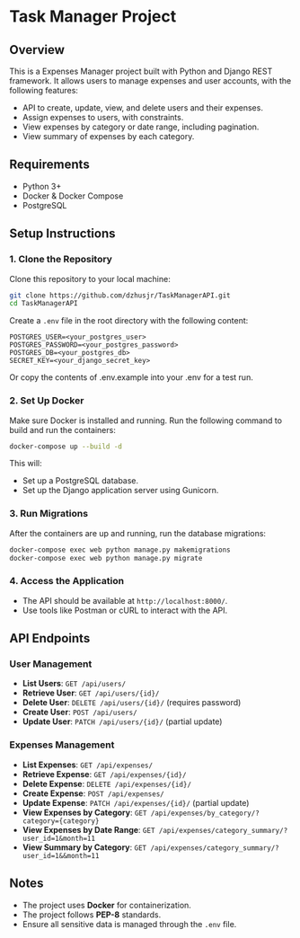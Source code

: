 # Task Manager Project

## Overview
This is a Expenses Manager project built with Python and Django REST framework. It allows users to manage expenses and user accounts, with the following features:
- API to create, update, view, and delete users and their expenses.
- Assign expenses to users, with constraints.
- View expenses by category or date range, including pagination.
- View summary of expenses by each category.

## Requirements
- Python 3+
- Docker & Docker Compose
- PostgreSQL

## Setup Instructions

### 1. Clone the Repository
Clone this repository to your local machine:

```bash
git clone https://github.com/dzhusjr/TaskManagerAPI.git
cd TaskManagerAPI
```
Create a `.env` file in the root directory with the following content:

```
POSTGRES_USER=<your_postgres_user>
POSTGRES_PASSWORD=<your_postgres_password>
POSTGRES_DB=<your_postgres_db>
SECRET_KEY=<your_django_secret_key>
```
Or copy the contents of .env.example into your .env for a test run.

### 2. Set Up Docker
Make sure Docker is installed and running. Run the following command to build and run the containers:

```bash
docker-compose up --build -d
```

This will:
- Set up a PostgreSQL database.
- Set up the Django application server using Gunicorn.

### 3. Run Migrations
After the containers are up and running, run the database migrations:

```bash
docker-compose exec web python manage.py makemigrations
docker-compose exec web python manage.py migrate
```

### 4. Access the Application
- The API should be available at `http://localhost:8000/`.
- Use tools like Postman or cURL to interact with the API.

## API Endpoints
### User Management
- **List Users**: `GET /api/users/`
- **Retrieve User**: `GET /api/users/{id}/`
- **Delete User**: `DELETE /api/users/{id}/` (requires password)
- **Create User**: `POST /api/users/`
- **Update User**: `PATCH /api/users/{id}/` (partial update)

### Expenses Management
- **List Expenses**: `GET /api/expenses/`
- **Retrieve Expense**: `GET /api/expenses/{id}/`
- **Delete Expense**: `DELETE /api/expenses/{id}/`
- **Create Expense**: `POST /api/expenses/`
- **Update Expense**: `PATCH /api/expenses/{id}/` (partial update)
- **View Expenses by Category**: `GET /api/expenses/by_category/?category={category}`
- **View Expenses by Date Range**: `GET /api/expenses/category_summary/?user_id=1&month=11`
- **View Summary by Category**: `GET /api/expenses/category_summary/?user_id=1&&month=11`

## Notes
- The project uses **Docker** for containerization.
- The project follows **PEP-8** standards.
- Ensure all sensitive data is managed through the `.env` file.
